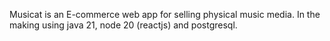 Musicat is an E-commerce web app for selling physical music media.
In the making using java 21, node 20 (reactjs) and postgresql. 
